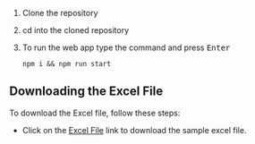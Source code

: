 1. Clone the repository
2. cd into the cloned repository
3. To run the web app type the command and press <kbd>Enter</kbd>

   ```
   npm i && npm run start
   ```

## Downloading the Excel File

To download the Excel file, follow these steps:

- Click on the [Excel File](https://drive.google.com/drive/folders/1YZXMzHlgYuC1sCoffLYtxnbG1CeL8Dmi?usp=sharing) link to download the sample excel file.
